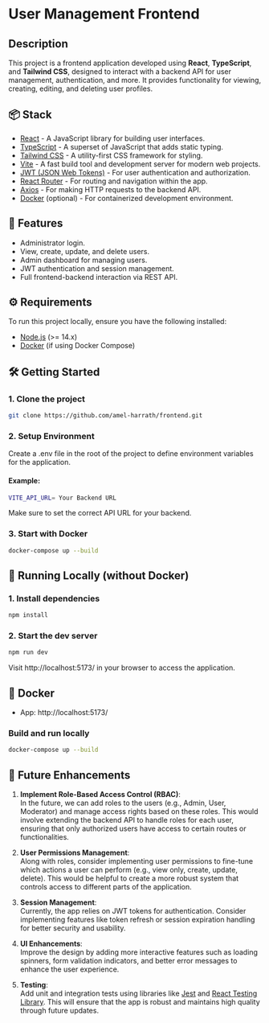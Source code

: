 # User Management Frontend

## Description

This project is a frontend application developed using **React**, **TypeScript**, and **Tailwind CSS**, designed to interact with a backend API for user management, authentication, and more. It provides functionality for viewing, creating, editing, and deleting user profiles.

## 📦 Stack

- [React](https://reactjs.org/) - A JavaScript library for building user interfaces.
- [TypeScript](https://www.typescriptlang.org/) - A superset of JavaScript that adds static typing.
- [Tailwind CSS](https://tailwindcss.com/) - A utility-first CSS framework for styling.
- [Vite](https://vitejs.dev/) - A fast build tool and development server for modern web projects.
- [JWT (JSON Web Tokens)](https://jwt.io/) - For user authentication and authorization.
- [React Router](https://reactrouter.com/) - For routing and navigation within the app.
- [Axios](https://axios-http.com/) - For making HTTP requests to the backend API.
- [Docker](https://www.docker.com/get-started) (optional) - For containerized development environment.

## 🚀 Features

- Administrator login.
- View, create, update, and delete users.
- Admin dashboard for managing users.
- JWT authentication and session management.
- Full frontend-backend interaction via REST API.

## ⚙️ Requirements

To run this project locally, ensure you have the following installed:

- [Node.js](https://nodejs.org/) (>= 14.x)
- [Docker](https://www.docker.com/get-started) (if using Docker Compose)

## 🛠️ Getting Started

### 1. Clone the project

```bash
git clone https://github.com/amel-harrath/frontend.git
```

### 2. Setup Environment

Create a .env file in the root of the project to define environment variables for the application.

#### Example:

```bash
VITE_API_URL= Your Backend URL
```

Make sure to set the correct API URL for your backend.

### 3. Start with Docker

```bash
docker-compose up --build
```

## 🧪 Running Locally (without Docker)

### 1. Install dependencies

```bash
npm install
```

### 2. Start the dev server

```bash
npm run dev
```

Visit http://localhost:5173/ in your browser to access the application.

## 🐳 Docker

- App: http://localhost:5173/

### Build and run locally

```bash
docker-compose up --build
```

## 🧱 Future Enhancements

1. **Implement Role-Based Access Control (RBAC)**:  
   In the future, we can add roles to the users (e.g., Admin, User, Moderator) and manage access rights based on these roles. This would involve extending the backend API to handle roles for each user, ensuring that only authorized users have access to certain routes or functionalities.

2. **User Permissions Management**:  
   Along with roles, consider implementing user permissions to fine-tune which actions a user can perform (e.g., view only, create, update, delete). This would be helpful to create a more robust system that controls access to different parts of the application.

3. **Session Management**:  
   Currently, the app relies on JWT tokens for authentication. Consider implementing features like token refresh or session expiration handling for better security and usability.

4. **UI Enhancements**:  
   Improve the design by adding more interactive features such as loading spinners, form validation indicators, and better error messages to enhance the user experience.

5. **Testing**:  
   Add unit and integration tests using libraries like [Jest](https://jestjs.io/) and [React Testing Library](https://testing-library.com/docs/react-testing-library/intro/). This will ensure that the app is robust and maintains high quality through future updates.
